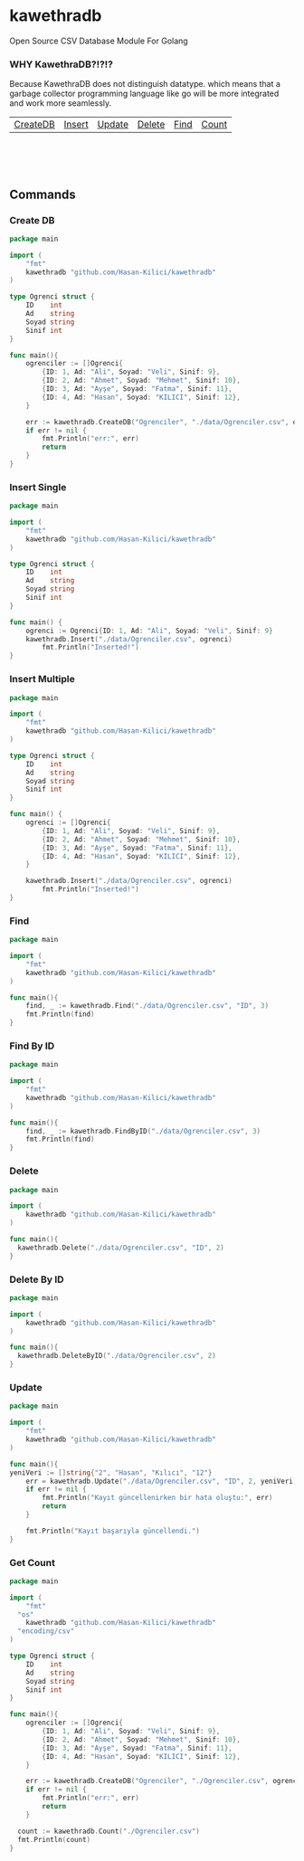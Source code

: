 # kawethradb <br>
Open Source CSV Database Module For Golang

### WHY KawethraDB?!?!?
Because KawethraDB does not distinguish datatype. 
which means that a garbage collector programming language like go will be more integrated and work more seamlessly.
<br>
<table>
<tr>
<td><a href="#create">CreateDB</a></td>
<td><a href="#insert">Insert</a></td>
<td><a href="#update">Update</a></td>
<td><a href="#delete">Delete</a></td>
<td><a href="#find">Find</a></td>
<td><a href="#count">Count</a></td>
</tr>
</table>
<br><br><br>

## Commands

<div id="create">

### Create DB
```go
package main

import (
	"fmt"
	kawethradb "github.com/Hasan-Kilici/kawethradb"
)

type Ogrenci struct {
	ID    int
	Ad    string
	Soyad string
	Sinif int
}

func main(){
	ogrenciler := []Ogrenci{
		{ID: 1, Ad: "Ali", Soyad: "Veli", Sinif: 9},
		{ID: 2, Ad: "Ahmet", Soyad: "Mehmet", Sinif: 10},
		{ID: 3, Ad: "Ayşe", Soyad: "Fatma", Sinif: 11},
		{ID: 4, Ad: "Hasan", Soyad: "KILICI", Sinif: 12},
	}

	err := kawethradb.CreateDB("Ogrenciler", "./data/Ogrenciler.csv", ogrenciler)
	if err != nil {
		fmt.Println("err:", err)
		return
	}
}
```
</div>
<div id="insert">

### Insert Single
```go
package main

import (
	"fmt"
	kawethradb "github.com/Hasan-Kilici/kawethradb"
)

type Ogrenci struct {
	ID    int
	Ad    string
	Soyad string
	Sinif int
}

func main() {
	ogrenci := Ogrenci{ID: 1, Ad: "Ali", Soyad: "Veli", Sinif: 9}
	kawethradb.Insert("./data/Ogrenciler.csv", ogrenci)
        fmt.Println("Inserted!")
}
```
### Insert Multiple
```go
package main

import (
	"fmt"
	kawethradb "github.com/Hasan-Kilici/kawethradb"
)

type Ogrenci struct {
	ID    int
	Ad    string
	Soyad string
	Sinif int
}

func main() {
	ogrenci := []Ogrenci{
		{ID: 1, Ad: "Ali", Soyad: "Veli", Sinif: 9},
		{ID: 2, Ad: "Ahmet", Soyad: "Mehmet", Sinif: 10},
		{ID: 3, Ad: "Ayşe", Soyad: "Fatma", Sinif: 11},
		{ID: 4, Ad: "Hasan", Soyad: "KILICI", Sinif: 12},
	}

	kawethradb.Insert("./data/Ogrenciler.csv", ogrenci)
        fmt.Println("Inserted!")
}
```
</div>
<div id="find">

### Find
```go
package main

import (
	"fmt"
	kawethradb "github.com/Hasan-Kilici/kawethradb"
)

func main(){
	find, _ := kawethradb.Find("./data/Ogrenciler.csv", "ID", 3)
	fmt.Println(find)
}
```
### Find By ID
```go
package main

import (
	"fmt"
	kawethradb "github.com/Hasan-Kilici/kawethradb"
)

func main(){
	find, _ := kawethradb.FindByID("./data/Ogrenciler.csv", 3)
	fmt.Println(find)
}
```
</div>
<div id="delete">

### Delete
```go
package main

import (
	kawethradb "github.com/Hasan-Kilici/kawethradb"
)

func main(){
  kawethradb.Delete("./data/Ogrenciler.csv", "ID", 2)
}
```
	
### Delete By ID
```go
package main

import (
	kawethradb "github.com/Hasan-Kilici/kawethradb"
)

func main(){
  kawethradb.DeleteByID("./data/Ogrenciler.csv", 2)
}
```
</div>
<div id="update">

### Update
```go
package main

import (
	"fmt"
	kawethradb "github.com/Hasan-Kilici/kawethradb"
)

func main(){
yeniVeri := []string{"2", "Hasan", "Kılıcı", "12"}
	err = kawethradb.Update("./data/Ogrenciler.csv", "ID", 2, yeniVeri)
	if err != nil {
		fmt.Println("Kayıt güncellenirken bir hata oluştu:", err)
		return
	}

	fmt.Println("Kayıt başarıyla güncellendi.")
}
```
</div>
<div id="count">

### Get Count
```go
package main

import (
	"fmt"
  "os"
	kawethradb "github.com/Hasan-Kilici/kawethradb"
  "encoding/csv"
)

type Ogrenci struct {
	ID    int
	Ad    string
	Soyad string
	Sinif int
}

func main(){
	ogrenciler := []Ogrenci{
		{ID: 1, Ad: "Ali", Soyad: "Veli", Sinif: 9},
		{ID: 2, Ad: "Ahmet", Soyad: "Mehmet", Sinif: 10},
		{ID: 3, Ad: "Ayşe", Soyad: "Fatma", Sinif: 11},
		{ID: 4, Ad: "Hasan", Soyad: "KILICI", Sinif: 12},
	}

	err := kawethradb.CreateDB("Ogrenciler", "./Ogrenciler.csv", ogrenciler)
	if err != nil {
		fmt.Println("err:", err)
		return
	}

  count := kawethradb.Count("./Ogrenciler.csv")
  fmt.Println(count)
}

```
</div>
